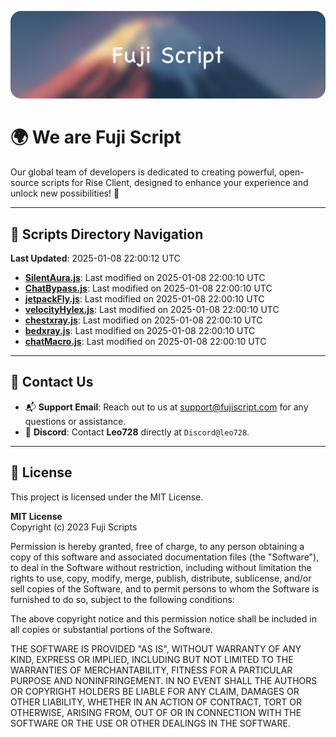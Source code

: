 ![Banner](.github/b.webp)

# 🌍 **We are Fuji Script**

Our global team of developers is dedicated to creating powerful, open-source scripts for Rise Client, designed to enhance your experience and unlock new possibilities! 🌟

---
<!-- SCRIPTS_NAVIGATION_START -->
## 📂 **Scripts Directory Navigation**

**Last Updated**: 2025-01-08 22:00:12 UTC

- **[SilentAura.js](scripts/SilentAura.js)**: Last modified on 2025-01-08 22:00:10 UTC
- **[ChatBypass.js](scripts/ChatBypass.js)**: Last modified on 2025-01-08 22:00:10 UTC
- **[jetpackFly.js](scripts/jetpackFly.js)**: Last modified on 2025-01-08 22:00:10 UTC
- **[velocityHylex.js](scripts/velocityHylex.js)**: Last modified on 2025-01-08 22:00:10 UTC
- **[chestxray.js](scripts/chestxray.js)**: Last modified on 2025-01-08 22:00:10 UTC
- **[bedxray.js](scripts/bedxray.js)**: Last modified on 2025-01-08 22:00:10 UTC
- **[chatMacro.js](scripts/chatMacro.js)**: Last modified on 2025-01-08 22:00:10 UTC

<!-- SCRIPTS_NAVIGATION_END -->

---

## 💬 **Contact Us**  
- 📬 **Support Email**: Reach out to us at [support@fujiscript.com](mailto:support@fujiscript.com) for any questions or assistance.  
- 💬 **Discord**: Contact **Leo728** directly at `Discord@leo728`.

---

## 📜 **License**

This project is licensed under the MIT License.  

**MIT License**  
Copyright (c) 2023 Fuji Scripts  

Permission is hereby granted, free of charge, to any person obtaining a copy of this software and associated documentation files (the "Software"), to deal in the Software without restriction, including without limitation the rights to use, copy, modify, merge, publish, distribute, sublicense, and/or sell copies of the Software, and to permit persons to whom the Software is furnished to do so, subject to the following conditions:  

The above copyright notice and this permission notice shall be included in all copies or substantial portions of the Software.  

THE SOFTWARE IS PROVIDED "AS IS", WITHOUT WARRANTY OF ANY KIND, EXPRESS OR IMPLIED, INCLUDING BUT NOT LIMITED TO THE WARRANTIES OF MERCHANTABILITY, FITNESS FOR A PARTICULAR PURPOSE AND NONINFRINGEMENT. IN NO EVENT SHALL THE AUTHORS OR COPYRIGHT HOLDERS BE LIABLE FOR ANY CLAIM, DAMAGES OR OTHER LIABILITY, WHETHER IN AN ACTION OF CONTRACT, TORT OR OTHERWISE, ARISING FROM, OUT OF OR IN CONNECTION WITH THE SOFTWARE OR THE USE OR OTHER DEALINGS IN THE SOFTWARE.  
